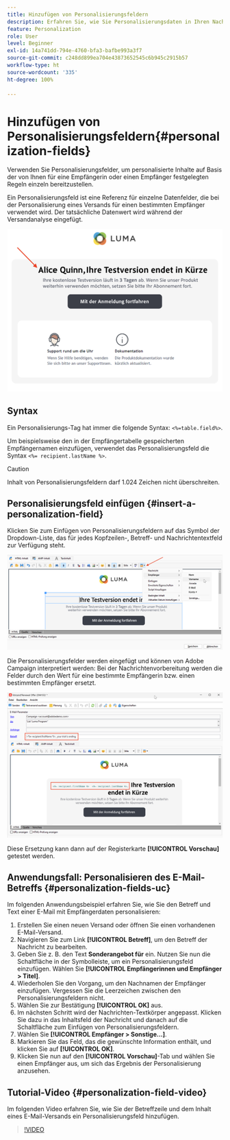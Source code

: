 ```yaml
---
title: Hinzufügen von Personalisierungsfeldern
description: Erfahren Sie, wie Sie Personalisierungsdaten in Ihren Nachrichteninhalt einfügen
feature: Personalization
role: User
level: Beginner
exl-id: 14a741dd-794e-4760-bfa3-bafbe993a3f7
source-git-commit: c248dd899ea704e43873652545c6b945c2915b57
workflow-type: ht
source-wordcount: '335'
ht-degree: 100%

---
```


# Hinzufügen von Personalisierungsfeldern{#personalization-fields}

Verwenden Sie Personalisierungsfelder, um personalisierte Inhalte auf Basis der von Ihnen für eine Empfängerin oder einen Empfänger festgelegten Regeln einzeln bereitzustellen.

Ein Personalisierungsfeld ist eine Referenz für einzelne Datenfelder, die bei der Personalisierung eines Versands für einen bestimmten Empfänger verwendet wird. Der tatsächliche Datenwert wird während der Versandanalyse eingefügt.

![Beispiel für die Nachrichtenpersonalisierung](assets/perso-name-sample.png)

## Syntax

Ein Personalisierungs-Tag hat immer die folgende Syntax: `<%=table.field%>`.

Um beispielsweise den in der Empfängertabelle gespeicherten Empfängernamen einzufügen, verwendet das Personalisierungsfeld die Syntax `<%= recipient.lastName %>`.

>[!CAUTION]
>
>Inhalt von Personalisierungsfeldern darf 1.024 Zeichen nicht überschreiten.

## Personalisierungsfeld einfügen {#insert-a-personalization-field}

Klicken Sie zum Einfügen von Personalisierungsfeldern auf das Symbol der Dropdown-Liste, das für jedes Kopfzeilen-, Betreff- und Nachrichtentextfeld zur Verfügung steht.

![Einfügen eines Personalisierungsfelds](assets/perso-field-insert.png)

Die Personalisierungsfelder werden eingefügt und können von Adobe Campaign interpretiert werden: Bei der Nachrichtenvorbereitung werden die Felder durch den Wert für eine bestimmte Empfängerin bzw. einen bestimmten Empfänger ersetzt.

![Personalisierungsfelder in einer E-Mail](assets/perso-fields-in-msg.png)

Diese Ersetzung kann dann auf der Registerkarte **[!UICONTROL Vorschau]** getestet werden.

<!--Learn more about message preview in [this page]().-->

## Anwendungsfall: Personalisieren des E-Mail-Betreffs {#personalization-fields-uc}

Im folgenden Anwendungsbeispiel erfahren Sie, wie Sie den Betreff und Text einer E-Mail mit Empfängerdaten personalisieren:

1. Erstellen Sie einen neuen Versand oder öffnen Sie einen vorhandenen E-Mail-Versand.
1. Navigieren Sie zum Link **[!UICONTROL Betreff]**, um den Betreff der Nachricht zu bearbeiten.
1. Geben Sie z. B. den Text **Sonderangebot für** ein. Nutzen Sie nun die Schaltfläche in der Symbolleiste, um ein Personalisierungsfeld einzufügen. Wählen Sie **[!UICONTROL Empfängerinnen und Empfänger > Titel]**.
1. Wiederholen Sie den Vorgang, um den Nachnamen der Empfänger einzufügen. Vergessen Sie die Leerzeichen zwischen den Personalisierungsfeldern nicht.
1. Wählen Sie zur Bestätigung **[!UICONTROL OK]** aus.
1. Im nächsten Schritt wird der Nachrichten-Textkörper angepasst. Klicken Sie dazu in das Inhaltsfeld der Nachricht und danach auf die Schaltfläche zum Einfügen von Personalisierungsfeldern.
1. Wählen Sie **[!UICONTROL Empfänger > Sonstige...]**.
1. Markieren Sie das Feld, das die gewünschte Information enthält, und klicken Sie auf **[!UICONTROL OK]**.
1. Klicken Sie nun auf den **[!UICONTROL Vorschau]**-Tab und wählen Sie einen Empfänger aus, um sich das Ergebnis der Personalisierung anzusehen.



## Tutorial-Video {#personalization-field-video}

Im folgenden Video erfahren Sie, wie Sie der Betreffzeile und dem Inhalt eines E-Mail-Versands ein Personalisierungsfeld hinzufügen.

>[!VIDEO](https://video.tv.adobe.com/v/24925?quality=12)

